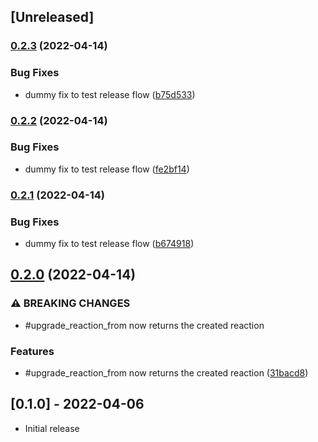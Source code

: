 ## [Unreleased]

### [0.2.3](https://github.com/public-reactions/acts_as_reactable/compare/v0.2.2...v0.2.3) (2022-04-14)


### Bug Fixes

* dummy fix to test release flow ([b75d533](https://github.com/public-reactions/acts_as_reactable/commit/b75d5334e4e670cebfa2e1d45916d537d79da71f))

### [0.2.2](https://github.com/public-reactions/acts_as_reactable/compare/v0.2.1...v0.2.2) (2022-04-14)


### Bug Fixes

* dummy fix to test release flow ([fe2bf14](https://github.com/public-reactions/acts_as_reactable/commit/fe2bf14a9e47d28a3b7d212ba031c38a35476c77))

### [0.2.1](https://github.com/public-reactions/acts_as_reactable/compare/v0.2.0...v0.2.1) (2022-04-14)


### Bug Fixes

* dummy fix to test release flow ([b674918](https://github.com/public-reactions/acts_as_reactable/commit/b674918e57e1c88d5015fc6dabe918248cf8f7a0))

## [0.2.0](https://github.com/public-reactions/acts_as_reactable/compare/v0.1.0...v0.2.0) (2022-04-14)


### ⚠ BREAKING CHANGES

* #upgrade_reaction_from now returns the created reaction

### Features

* #upgrade_reaction_from now returns the created reaction ([31bacd8](https://github.com/public-reactions/acts_as_reactable/commit/31bacd8598bc250e3bc9b2c5352d155058091f42))

## [0.1.0] - 2022-04-06

- Initial release
